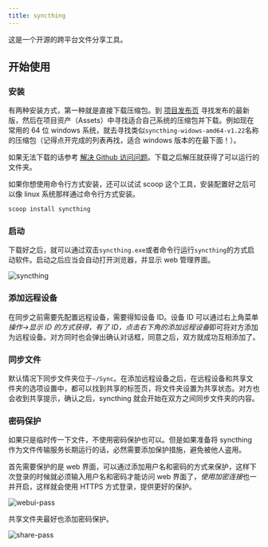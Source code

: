 ```yaml
---
title: syncthing
---
```


这是一个开源的跨平台文件分享工具。

## 开始使用

### 安装

有两种安装方式，第一种就是直接下载压缩包。到 [项目发布页](https://github.com/syncthing/syncthing/releases) 寻找发布的最新版，然后在项目资产（Assets）中寻找适合自己系统的压缩包并下载。例如现在常用的 64 位 windows 系统，就去寻找类似`syncthing-widows-amd64-v1.22`名称的压缩包（记得点开完成的列表再找，适合 windows 版本的在最下面！）。

如果无法下载的话参考 [解决 Github 访问问题](/network/github)。下载之后解压就获得了可以运行的文件夹。

如果你想使用命令行方式安装，还可以试试 scoop 这个工具，安装配置好之后可以像 linux 系统那样通过命令行方式安装。

```sh
scoop install syncthing
```

### 启动

下载好之后，就可以通过双击`syncthing.exe`或者命令行运行`syncthing`的方式启动软件。启动之后应当会自动打开浏览器，并显示 web 管理界面。

![syncthing](../../../assets/image/syncthing.avif)

### 添加远程设备

在同步之前需要先配置远程设备，需要得知设备 ID。设备 ID 可以通过右上角菜单*操作->显示 ID *的方式获得，有了 ID，点击右下角的*添加远程设备*即可将对方添加为远程设备。对方同时也会弹出确认对话框，同意之后，双方就成功互相添加了。

### 同步文件

默认情况下同步文件夹位于`~/Sync`。在添加远程设备之后，在远程设备和共享文件夹的选项设置中，都可以找到共享的标签页，将文件夹设置为共享状态。对方也会收到共享提示，确认之后，syncthing 就会开始在双方之间同步文件夹的内容。

### 密码保护

如果只是临时传一下文件，不使用密码保护也可以。但是如果准备将 syncthing 作为文件传输服务长期运行的话，必然需要添加保护措施，避免被他人盗用。

首先需要保护的是 web 界面，可以通过添加用户名和密码的方式来保护，这样下次登录的时候就必须输入用户名和密码才能访问 web 界面了，*使用加密连接*也一并开启，这样就会使用 HTTPS 方式登录，提供更好的保护。

![webui-pass](../../../assets/image/syncthing-webui-pass.avif)

共享文件夹最好也添加密码保护。

![share-pass](../../../assets/image/syncthing-share-pass.avif)
